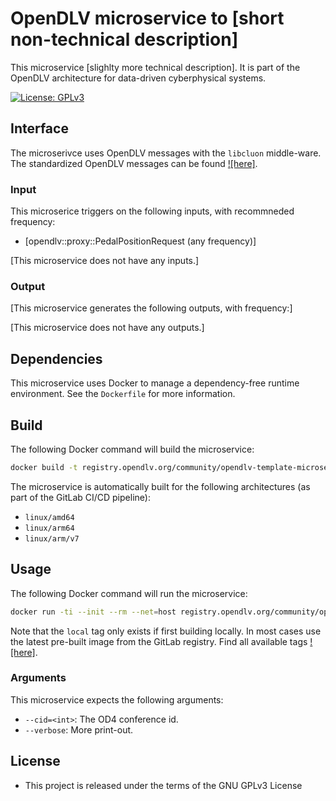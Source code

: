 # OpenDLV microservice to [short non-technical description]

This microservice [slighlty more technical description]. It is part of the
OpenDLV architecture for data-driven cyberphysical systems.

[![License: GPLv3](https://img.shields.io/badge/license-GPL--3-blue.svg
)](https://www.gnu.org/licenses/gpl-3.0.txt)

## Interface

The microserivce uses OpenDLV messages with the `libcluon` middle-ware. The
standardized OpenDLV messages can be found [![here]](https://git.opendlv.org/core/opendlv-message).

### Input

This microserice triggers on the following inputs, with recommneded frequency:
* [opendlv::proxy::PedalPositionRequest (any frequency)]

[This microservice does not have any inputs.]

### Output

[This microservice generates the following outputs, with frequency:]

[This microservice does not have any outputs.]

## Dependencies

This microservice uses Docker to manage a dependency-free runtime environment.
See the `Dockerfile` for more information.

## Build

The following Docker command will build the microservice:
```bash
docker build -t registry.opendlv.org/community/opendlv-template-microservice-basic:local .
```

The microservice is automatically built for the following architectures (as part
of the GitLab CI/CD pipeline):
* `linux/amd64`
* `linux/arm64`
* `linux/arm/v7`

## Usage

The following Docker command will run the microservice:
```bash
docker run -ti --init --rm --net=host registry.opendlv.org/community/opendlv-template-microservice-basic:local --cid=111 --verbose
```
Note that the `local` tag only exists if first building locally. In most cases
use the latest pre-built image from the GitLab registry. Find all available tags
[![here]](https://git.opendlv.org/community/opendlv-template-microservice-basic/container_registry).

### Arguments

This microservice expects the following arguments:
* `--cid=<int>`: The OD4 conference id.
* `--verbose`: More print-out.

## License

* This project is released under the terms of the GNU GPLv3 License
